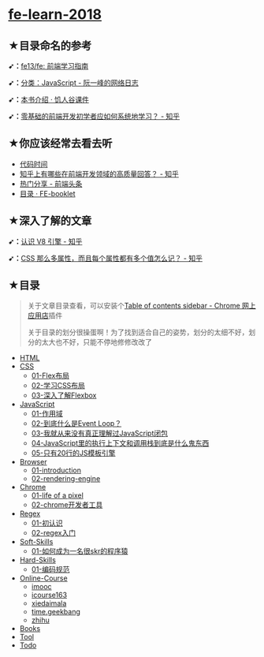 # [fe-learn-2018](https://github.com/ppambler/fe-learn-2018)

## ★目录命名的参考

**➹：**[fe13/fe: 前端学习指南](https://github.com/fe13/fe)

**➹：**[分类：JavaScript - 阮一峰的网络日志](http://www.ruanyifeng.com/blog/javascript/)

**➹：**[本书介绍 · 饥人谷课件](http://book.jirengu.com/fe/)

**➹：**[零基础的前端开发初学者应如何系统地学习？ - 知乎](https://www.zhihu.com/question/19834302)

## ★你应该经常去看去听

- [代码时间](http://codetimecn.com/)
- [知乎上有哪些在前端开发领域的高质量回答？ - 知乎](https://www.zhihu.com/question/20246142/answer/14470387)
- [热门分享 - 前端头条](https://toutiao.io/c/fe)
- [目录 · FE-booklet](https://xiaohuochai.site/)

## ★深入了解的文章

**➹：**[认识 V8 引擎 - 知乎](https://zhuanlan.zhihu.com/p/27628685)

**➹：**[CSS 那么多属性，而且每个属性都有多个值怎么记？ - 知乎](https://www.zhihu.com/question/31317160)

## ★目录

> 关于文章目录查看，可以安装个[Table of contents sidebar - Chrome 网上应用店](https://chrome.google.com/webstore/detail/table-of-contents-sidebar/ohohkfheangmbedkgechjkmbepeikkej)插件
>
> 关于目录的划分很操蛋啊！为了找到适合自己的姿势，划分的太细不好，划分的太大也不好，只能不停地修修改改了

- [HTML](./HTML/README.md)
- [CSS](./CSS/README.md)
  - [01-Flex布局](./CSS/01-Flex布局.md)
  - [02-学习CSS布局](./CSS/02-学习CSS布局.md)
  - [03-深入了解Flexbox](./CSS/03-深入了解Flexbox.md)
- [JavaScript](./JavaScript/README.md)
  - [01-作用域](./JavaScript/01-作用域.md)
  - [02-到底什么是Event Loop？](./JavaScript/02-到底什么是Event-Loop.md)
  - [03-我就从来没有真正理解过JavaScript闭包](./JavaScript/03-我就从来没有真正理解过JavaScript闭包.md)
  - [04-JavaScript里的执行上下文和调用栈到底是什么鬼东西](./JavaScript/04-JavaScript里的执行上下文和调用栈到底是什么鬼东西.md)
  - [05-只有20行的JS模板引擎](./JavaScript/05-只有20行的JS模板引擎.md)
- [Browser](./Browser/README.md)
  - [01-introduction](./Browser/01-introduction.md)
  - [02-rendering-engine](./Browser/02-rendering-engine.md)
- [Chrome](./Chrome/README.md)
  - [01-life of a pixel](./Chrome/01-life-of-a-pixel.md)
  - [02-chrome开发者工具](./Chrome/02-chrome开发者工具.md)
- [Regex](./Regex/README.md)
  - [01-初认识](./Regex/01-初认识.md)
  - [02-regex入门](./Regex/02-regex入门.md)
- [Soft-Skills](./Soft-Skills/README.md)
  - [01-如何成为一名很skr的程序猿](./Soft-Skills/01-如何成为一名很skr的程序猿.md)
- [Hard-Skills](./Hard-Skills/README.md)
  - [01-编码规范](./Hard-Skills/01-编码规范.md)
- [Online-Course](./Online-Course/README.md)
  - [imooc](./Online-Course/imooc/README.md)
  - [icourse163](./Online-Course/icourse163/README.md)
  - [xiedaimala](./Online-Course/xiedaimala/README.md)
  - [time.geekbang](./Online-Course/time-geekbang/README.md)
  - [zhihu](./Online-Course/zhihu/README.md)
- [Books](./Books/README.md)
- [Tool](./Tool/README.md)
- [Todo](./Todo/README.md)

